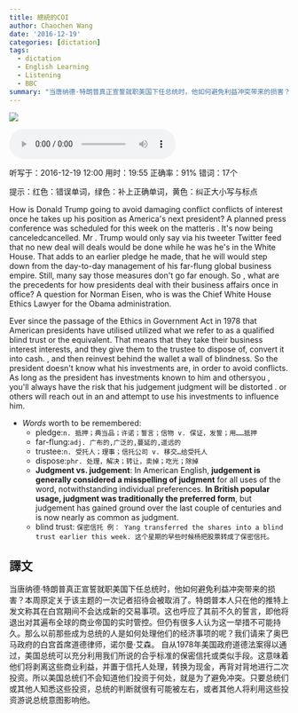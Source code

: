 ```yaml
---
title: 總統的COI
author: Chaochen Wang
date: '2016-12-19'
categories: [dictation]
tags:
  - dictation
  - English Learning
  - Listening
  - BBC
summary: "当唐纳德·特朗普真正宣誓就职美国下任总统时，他如何避免利益冲突带来的损害？"
---
```



![](/img/coitrump.jpg)

<audio src="/mp3/coitrump.mp3" controls="controls">
Your browser does not support the audio element.
你的瀏覽器不支持音頻播放。請使用chrome科學上網。
</audio>

听写于：2016-12-19 12:00	用时：19:55
正确率：91%	错词：17个

提示：<span class="diff_off">红色</span>：错误单词，<span class="diff_add">绿色</span>：补上正确单词，<span class="diff_alert">黄色</span>：纠正大小写与标点
<p class="linetext">How is Donald Trump going to avoid damaging <span class="diff_off">conflict</span> <span class="diff_add">conflicts</span> of interest once he takes up his position as America's next president? A planned press conference was scheduled for this week on the matter<span class="diff_off">is</span> <span class="diff_alert">.</span> <span class="diff_add">It's</span> now being <span class="diff_off">canceled</span><span class="diff_add">cancelled</span>. Mr <span class="diff_alert">.</span> Trump would only say via his <span class="diff_off">tweeter</span> <span class="diff_add">Twitter</span> feed that no new <span class="diff_off">deal</span> <span class="diff_off">will</span> <span class="diff_add">deals</span> <span class="diff_add">would</span> be done while <span class="diff_off">he</span> <span class="diff_off">was</span> <span class="diff_add">he's</span> in the White House. That adds to an earlier pledge he made, that he <span class="diff_off">will</span> <span class="diff_add">would</span> step down from the day-to-day management of his far-flung global business empire. Still, many say those measures don't go far enough. So <span class="diff_alert">,</span> what are the precedents for how presidents deal with their business affairs <span class="diff_add">once</span> in office? A question for Norman Eisen, who <span class="diff_off">is</span> <span class="diff_add">was</span> the Chief White House Ethics Lawyer for the Obama administration. </p><p class="linetext"> </p><p class="linetext">Ever since the passage of the Ethics in Government Act in 1978 that American presidents have <span class="diff_off">utilised</span> <span class="diff_add">utilized</span> <span class="diff_add">what</span> we refer to as a qualified blind trust or the equivalent. That means that they take their business <span class="diff_off">interest</span> <span class="diff_add">interests</span><span class="diff_alert">,</span> and they give them to the trustee to dispose of<span class="diff_alert">,</span> convert <span class="diff_off">it</span> into cash<span class="diff_alert">.</span> <span class="diff_alert">,</span> <span class="diff_alert" title="And ">and </span>then reinvest behind <span class="diff_off">the</span> <span class="diff_off">wallet</span> <span class="diff_add">a</span> <span class="diff_add">wall</span> <span class="diff_add">of</span> blindness. So the president doesn't <span class="diff_add">know</span> what his investments are, in order to avoid conflicts. As long as the president has investments known to him and others<span class="diff_off">you</span> <span class="diff_alert">,</span> <span class="diff_add">you'll</span> always have the risk that his <span class="diff_off">judgement</span> <span class="diff_add">judgment</span> will be distorted <span class="diff_alert">.</span> <span class="diff_alert" title="Or ">or </span>others will reach out <span class="diff_off">in</span> <span class="diff_off">an</span> <span class="diff_add">and</span> attempt to use his investments to influence him.


* _Words_ worth to be remembered:
    * pledge:`n. 抵押；典当品；许诺；誓言；信物 v. 保证，发誓；用……抵押`
    * far-flung:`adj. 广布的,广泛的,蔓延的,遥远的`
    * trustee:`n. 受托人；理事；信托公司 v. 移交…给受托人`
    * dispose:`phr. 处理，解决；转让，卖掉；吃光；除掉`
    * **Judgment vs. judgement**: In American English, **judgement is generally considered a misspelling of judgment** for all uses of the word, notwithstanding individual preferences. **In British popular usage, judgment was traditionally the preferred form**, but judgement has gained ground over the last couple of centuries and is now nearly as common as judgment.
    * blind trust: `保密信托 例： Yang transferred the shares into a blind trust earlier this week. 这个星期的早些时候杨把股票转成了保密信托。`


## 譯文

当唐纳德·特朗普真正宣誓就职美国下任总统时，他如何避免利益冲突带来的损害？本周原定关于该主题的一次记者招待会被取消了。特朗普本人只在他的推特上发文称其在白宫期间不会达成新的交易事项。这也呼应了其前不久的誓言，即他将退出对其遍布全球的商业帝国的实时管控。但仍有很多人认为这一举措不可能持久。那么以前那些成为总统的人是如何处理他们的经济事项的呢？我们请来了奥巴马政府的白宫首席道德律师，诺尔曼·艾森。 自从1978年美国政府道德法案得以通过，美国总统可以充分利用我们所说的合乎标准的保密信托或类似手段。这意味着他们将剥离这些商业利益，并置于信托人处理，转换为现金，再背对背地进行二次投资。所以美国总统们不会知道他们投资于何处，就是为了避免冲突。只要总统们或其他人知悉这些投资，总统的判断就很有可能被左右，或者其他人将利用这些投资游说总统意图影响他。
